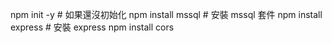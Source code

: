 npm init -y          # 如果還沒初始化
npm install mssql    # 安裝 mssql 套件
npm install express    # 安裝 express
npm install cors